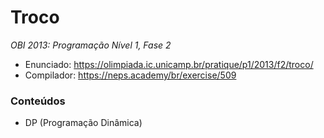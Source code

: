 # Troco
*OBI 2013: Programação Nível 1, Fase 2*

- Enunciado: https://olimpiada.ic.unicamp.br/pratique/p1/2013/f2/troco/
- Compilador: https://neps.academy/br/exercise/509 

### Conteúdos
- DP (Programação Dinâmica)